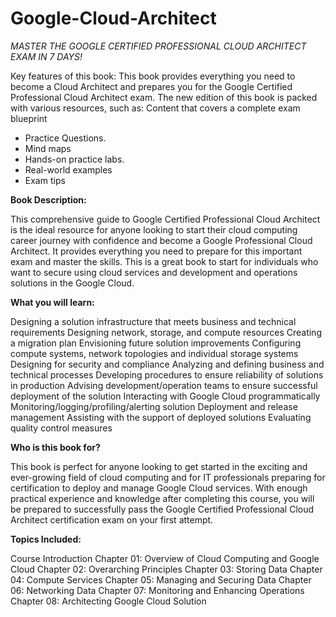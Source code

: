 # Google-Cloud-Architect

_MASTER THE GOOGLE CERTIFIED PROFESSIONAL CLOUD ARCHITECT EXAM IN 7 DAYS!_

Key features of this book:
This book provides everything you need to become a Cloud Architect and prepares you for the Google Certified Professional Cloud Architect exam. The new edition of this book is packed with various resources, such as:
Content that covers a complete exam blueprint
- Practice Questions.
- Mind maps
- Hands-on practice labs.
- Real-world examples
- Exam tips

**Book Description:**

This comprehensive guide to Google Certified Professional Cloud Architect is the ideal resource for anyone looking to start their cloud computing career journey with confidence and become a Google Professional Cloud Architect. It provides everything you need to prepare for this important exam and master the skills.
This is a great book to start for individuals who want to secure using cloud services and development and operations solutions in the Google Cloud.

**What you will learn:**

Designing a solution infrastructure that meets business and technical requirements
Designing network, storage, and compute resources
Creating a migration plan
Envisioning future solution improvements
Configuring compute systems, network topologies and individual storage systems
Designing for security and compliance
Analyzing and defining business and technical processes
Developing procedures to ensure reliability of solutions in production
Advising development/operation teams to ensure successful deployment of the solution
Interacting with Google Cloud programmatically
Monitoring/logging/profiling/alerting solution
Deployment and release management
Assisting with the support of deployed solutions
Evaluating quality control measures

**Who is this book for?**

This book is perfect for anyone looking to get started in the exciting and ever-growing field of cloud computing and for IT professionals preparing for certification to deploy and manage Google Cloud services.
With enough practical experience and knowledge after completing this course, you will be prepared to successfully pass the Google Certified Professional Cloud Architect certification exam on your first attempt.

**Topics Included:**

Course Introduction
Chapter 01: Overview of Cloud Computing and Google Cloud
Chapter 02: Overarching Principles
Chapter 03: Storing Data
Chapter 04: Compute Services
Chapter 05: Managing and Securing Data
Chapter 06: Networking Data
Chapter 07: Monitoring and Enhancing Operations
Chapter 08: Architecting Google Cloud Solution
